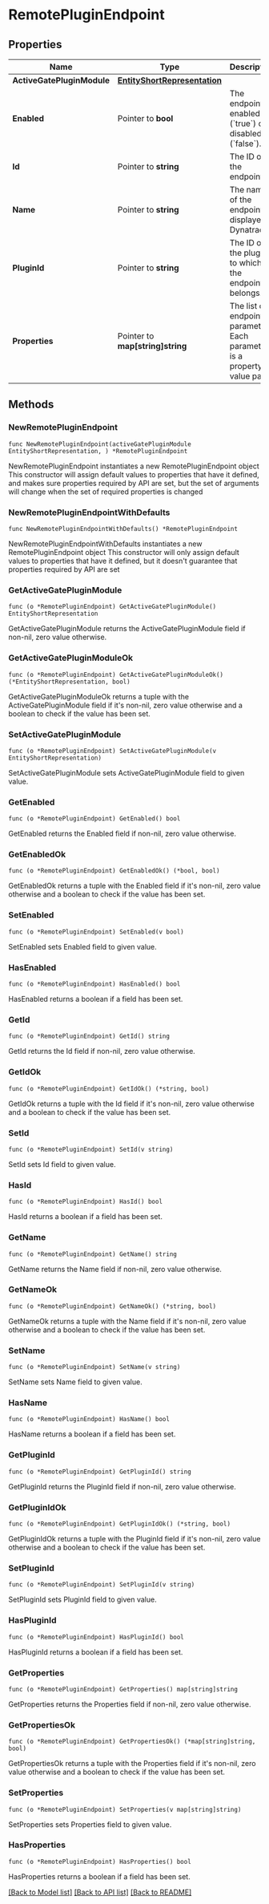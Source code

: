 # RemotePluginEndpoint

## Properties

Name | Type | Description | Notes
------------ | ------------- | ------------- | -------------
**ActiveGatePluginModule** | [**EntityShortRepresentation**](EntityShortRepresentation.md) |  | 
**Enabled** | Pointer to **bool** | The endpoint is enabled (&#x60;true&#x60;) or disabled (&#x60;false&#x60;). | [optional] 
**Id** | Pointer to **string** | The ID of the endpoint. | [optional] 
**Name** | Pointer to **string** | The name of the endpoint, displayed in Dynatrace. | [optional] 
**PluginId** | Pointer to **string** | The ID of the plugin to which the endpoint belongs. | [optional] 
**Properties** | Pointer to **map[string]string** | The list of endpoint parameters.    Each parameter is a property-value pair. | [optional] 

## Methods

### NewRemotePluginEndpoint

`func NewRemotePluginEndpoint(activeGatePluginModule EntityShortRepresentation, ) *RemotePluginEndpoint`

NewRemotePluginEndpoint instantiates a new RemotePluginEndpoint object
This constructor will assign default values to properties that have it defined,
and makes sure properties required by API are set, but the set of arguments
will change when the set of required properties is changed

### NewRemotePluginEndpointWithDefaults

`func NewRemotePluginEndpointWithDefaults() *RemotePluginEndpoint`

NewRemotePluginEndpointWithDefaults instantiates a new RemotePluginEndpoint object
This constructor will only assign default values to properties that have it defined,
but it doesn't guarantee that properties required by API are set

### GetActiveGatePluginModule

`func (o *RemotePluginEndpoint) GetActiveGatePluginModule() EntityShortRepresentation`

GetActiveGatePluginModule returns the ActiveGatePluginModule field if non-nil, zero value otherwise.

### GetActiveGatePluginModuleOk

`func (o *RemotePluginEndpoint) GetActiveGatePluginModuleOk() (*EntityShortRepresentation, bool)`

GetActiveGatePluginModuleOk returns a tuple with the ActiveGatePluginModule field if it's non-nil, zero value otherwise
and a boolean to check if the value has been set.

### SetActiveGatePluginModule

`func (o *RemotePluginEndpoint) SetActiveGatePluginModule(v EntityShortRepresentation)`

SetActiveGatePluginModule sets ActiveGatePluginModule field to given value.


### GetEnabled

`func (o *RemotePluginEndpoint) GetEnabled() bool`

GetEnabled returns the Enabled field if non-nil, zero value otherwise.

### GetEnabledOk

`func (o *RemotePluginEndpoint) GetEnabledOk() (*bool, bool)`

GetEnabledOk returns a tuple with the Enabled field if it's non-nil, zero value otherwise
and a boolean to check if the value has been set.

### SetEnabled

`func (o *RemotePluginEndpoint) SetEnabled(v bool)`

SetEnabled sets Enabled field to given value.

### HasEnabled

`func (o *RemotePluginEndpoint) HasEnabled() bool`

HasEnabled returns a boolean if a field has been set.

### GetId

`func (o *RemotePluginEndpoint) GetId() string`

GetId returns the Id field if non-nil, zero value otherwise.

### GetIdOk

`func (o *RemotePluginEndpoint) GetIdOk() (*string, bool)`

GetIdOk returns a tuple with the Id field if it's non-nil, zero value otherwise
and a boolean to check if the value has been set.

### SetId

`func (o *RemotePluginEndpoint) SetId(v string)`

SetId sets Id field to given value.

### HasId

`func (o *RemotePluginEndpoint) HasId() bool`

HasId returns a boolean if a field has been set.

### GetName

`func (o *RemotePluginEndpoint) GetName() string`

GetName returns the Name field if non-nil, zero value otherwise.

### GetNameOk

`func (o *RemotePluginEndpoint) GetNameOk() (*string, bool)`

GetNameOk returns a tuple with the Name field if it's non-nil, zero value otherwise
and a boolean to check if the value has been set.

### SetName

`func (o *RemotePluginEndpoint) SetName(v string)`

SetName sets Name field to given value.

### HasName

`func (o *RemotePluginEndpoint) HasName() bool`

HasName returns a boolean if a field has been set.

### GetPluginId

`func (o *RemotePluginEndpoint) GetPluginId() string`

GetPluginId returns the PluginId field if non-nil, zero value otherwise.

### GetPluginIdOk

`func (o *RemotePluginEndpoint) GetPluginIdOk() (*string, bool)`

GetPluginIdOk returns a tuple with the PluginId field if it's non-nil, zero value otherwise
and a boolean to check if the value has been set.

### SetPluginId

`func (o *RemotePluginEndpoint) SetPluginId(v string)`

SetPluginId sets PluginId field to given value.

### HasPluginId

`func (o *RemotePluginEndpoint) HasPluginId() bool`

HasPluginId returns a boolean if a field has been set.

### GetProperties

`func (o *RemotePluginEndpoint) GetProperties() map[string]string`

GetProperties returns the Properties field if non-nil, zero value otherwise.

### GetPropertiesOk

`func (o *RemotePluginEndpoint) GetPropertiesOk() (*map[string]string, bool)`

GetPropertiesOk returns a tuple with the Properties field if it's non-nil, zero value otherwise
and a boolean to check if the value has been set.

### SetProperties

`func (o *RemotePluginEndpoint) SetProperties(v map[string]string)`

SetProperties sets Properties field to given value.

### HasProperties

`func (o *RemotePluginEndpoint) HasProperties() bool`

HasProperties returns a boolean if a field has been set.


[[Back to Model list]](../README.md#documentation-for-models) [[Back to API list]](../README.md#documentation-for-api-endpoints) [[Back to README]](../README.md)


